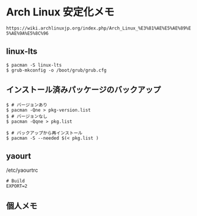 # Arch Linux 安定化メモ
`https://wiki.archlinuxjp.org/index.php/Arch_Linux_%E3%81%AE%E5%AE%89%E5%AE%9A%E5%8C%96`


## linux-lts
```
$ pacman -S linux-lts
$ grub-mkconfig -o /boot/grub/grub.cfg
```


## インストール済みパッケージのバックアップ
```
$ # バージョンあり
$ pacman -Qne > pkg-version.list
$ # バージョンなし
$ pacman -Qqne > pkg.list

$ # バックアップから再インストール
$ pacman -S --needed $(< pkg.list )

```

## yaourt
/etc/yaourtrc
```
# Build
EXPORT=2
```

## 個人メモ


